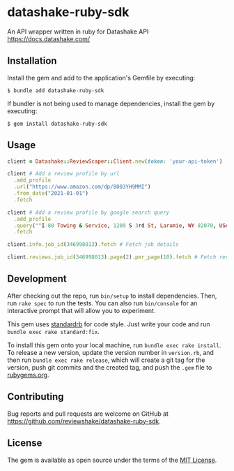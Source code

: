 # datashake-ruby-sdk

An API wrapper written in ruby for Datashake API
https://docs.datashake.com/

## Installation

Install the gem and add to the application's Gemfile by executing:

    $ bundle add datashake-ruby-sdk

If bundler is not being used to manage dependencies, install the gem by executing:

    $ gem install datashake-ruby-sdk

## Usage

```ruby
client = Datashake::ReviewScaper::Client.new(token: 'your-api-token')

client # Add a review profile by url
  .add_profile
  .url("https://www.amazon.com/dp/B003YH9MMI")
  .from_date("2021-01-01")
  .fetch

client # Add a review profile by google search query
  .add_profile
  .query(""I-80 Towing & Service, 1209 S 3rd St, Laramie, WY 82070, USA"")
  .fetch

client.info.job_id(346998013).fetch # Fetch job details

client.reviews.job_id(346998013).page(2).per_page(10).fetch # Fetch reviews for the given job
  ```

## Development

After checking out the repo, run `bin/setup` to install dependencies.
Then, run `rake spec` to run the tests.
You can also run `bin/console` for an interactive prompt that will allow you to experiment.

This gem uses [standardrb](https://github.com/testdouble/standard) for code style. Just write your code and run `bundle exec rake standard:fix`.

To install this gem onto your local machine, run `bundle exec rake install`.
To release a new version, update the version number in `version.rb`, and then run `bundle exec rake release`, which will create a git tag for the version, push git commits and the created tag, and push the `.gem` file to [rubygems.org](https://rubygems.org).

## Contributing

Bug reports and pull requests are welcome on GitHub at https://github.com/reviewshake/datashake-ruby-sdk.

## License

The gem is available as open source under the terms of the [MIT License](https://opensource.org/licenses/MIT).
